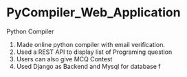 # PyCompiler_Web_Application
Python Compiler

1) Made online python compiler with email verification.
2) Used a REST API to display list of Programing question
3) Users can also give MCQ Contest
4) Used Django as Backend and Mysql for database
f
